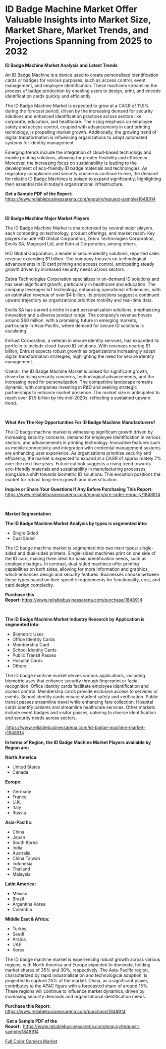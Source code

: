 <p><h1>ID Badge Machine Market Offer Valuable Insights into Market Size, Market Share, Market Trends, and Projections Spanning from 2025 to 2032</h1></p><p><strong>ID Badge Machine Market Analysis and Latest Trends</strong></p>
<p><p>An ID Badge Machine is a device used to create personalized identification cards or badges for various purposes, such as access control, event management, and employee identification. These machines streamline the process of badge production by enabling users to design, print, and encode identification cards quickly and efficiently.</p><p>The ID Badge Machine Market is expected to grow at a CAGR of 11.5% during the forecast period, driven by the increasing demand for security solutions and enhanced identification practices across sectors like corporate, education, and healthcare. The rising emphasis on employee safety and access control, coupled with advancements in card printing technology, is propelling market growth. Additionally, the growing trend of digital transformation is influencing organizations to adopt automated systems for identity management.</p><p>Emerging trends include the integration of cloud-based technology and mobile printing solutions, allowing for greater flexibility and efficiency. Moreover, the increasing focus on sustainability is leading to the development of eco-friendly ID badge materials and technologies. As regulatory compliance and security concerns continue to rise, the demand for reliable ID Badge Machines is poised to expand significantly, highlighting their essential role in today’s organizational infrastructure.</p></p>
<p><strong>Get a Sample PDF of the Report:&nbsp;</strong> <a href="https://www.reliablebusinessarena.com/enquiry/request-sample/1848914?utm_campaign=1891&utm_medium=2&utm_source=Github&utm_content=ia&utm_term=22022025&utm_id=id-badge-machine">https://www.reliablebusinessarena.com/enquiry/request-sample/1848914</a></p>
<p>&nbsp;</p>
<p><strong>ID Badge Machine Major Market Players</strong></p>
<p><p>The ID Badge Machine Market is characterized by several major players, each competing on technology, product offerings, and market reach. Key players include HID Global Corporation, Zebra Technologies Corporation, Evolis SA, Magicard Ltd, and Entrust Corporation, among others.</p><p>HID Global Corporation, a leader in secure identity solutions, reported sales revenue exceeding $1 billion. The company focuses on technological advancements in ID card printing and access control, anticipating steady growth driven by increased security needs across sectors.</p><p>Zebra Technologies Corporation specializes in on-demand ID solutions and has seen significant growth, particularly in healthcare and education. The company leverages IoT technology, enhancing operational efficiencies, with an estimated revenue of over $4 billion. Its projections suggest a continued upward trajectory as organizations prioritize mobility and real-time data.</p><p>Evolis SA has carved a niche in card personalization solutions, emphasizing innovation and a diverse product range. The company’s revenue hovers around $60 million, with a promising future in emerging markets, particularly in Asia-Pacific, where demand for secure ID solutions is escalating.</p><p>Entrust Corporation, a veteran in secure identity services, has expanded its portfolio to include cloud-based ID solutions. With revenues nearing $1 billion, Entrust expects robust growth as organizations increasingly adopt digital transformation strategies, highlighting the need for secure identity management.</p><p>Overall, the ID Badge Machine Market is poised for significant growth, driven by rising security concerns, technological advancements, and the increasing need for personalization. The competitive landscape remains dynamic, with companies investing in R&D and seeking strategic partnerships to enhance market presence. The market size is anticipated to reach over $1.5 billion by the mid-2020s, reflecting a sustained upward trend.</p></p>
<p>&nbsp;</p>
<p><strong>What Are The Key Opportunities For ID Badge Machine Manufacturers?</strong></p>
<p><p>The ID badge machine market is witnessing significant growth driven by increasing security concerns, demand for employee identification in various sectors, and advancements in printing technology. Innovative features such as mobile connectivity and integration with credential management systems are enhancing user experience. As organizations prioritize security and efficiency, the market is expected to expand at a CAGR of approximately 7% over the next five years. Future outlook suggests a rising trend towards eco-friendly materials and sustainability in manufacturing processes, alongside a shift towards biometric ID solutions. This evolution positions the market for robust long-term growth and diversification.</p></p>
<p><strong>Inquire or Share Your Questions If Any Before Purchasing This Report:</strong> <a href="https://www.reliablebusinessarena.com/enquiry/pre-order-enquiry/1848914?utm_campaign=1891&utm_medium=2&utm_source=Github&utm_content=ia&utm_term=22022025&utm_id=id-badge-machine">https://www.reliablebusinessarena.com/enquiry/pre-order-enquiry/1848914</a></p>
<p>&nbsp;</p>
<p><strong>Market Segmentation</strong></p>
<p><strong>The ID Badge Machine Market Analysis by types is segmented into:</strong></p>
<p><ul><li>Single Sided</li><li>Dual Sided</li></ul></p>
<p><p>The ID badge machine market is segmented into two main types: single-sided and dual-sided printers. Single-sided machines print on one side of the ID card, making them ideal for basic identification needs, such as employee badges. In contrast, dual-sided machines offer printing capabilities on both sides, allowing for more information and graphics, which enhances design and security features. Businesses choose between these types based on their specific requirements for functionality, cost, and card design complexity.</p></p>
<p><strong>Purchase this Report:&nbsp;</strong><a href="https://www.reliablebusinessarena.com/purchase/1848914?utm_campaign=1891&utm_medium=2&utm_source=Github&utm_content=ia&utm_term=22022025&utm_id=id-badge-machine">https://www.reliablebusinessarena.com/purchase/1848914</a></p>
<p>&nbsp;</p>
<p><strong>The ID Badge Machine Market Industry Research by Application is segmented into:</strong></p>
<p><ul><li>Biometric Uses</li><li>Office Identity Cards</li><li>Membership Card</li><li>School Identity Cards</li><li>Public Transit Passes</li><li>Hospital Cards</li><li>Others</li></ul></p>
<p><p>The ID badge machine market serves various applications, including biometric uses that enhance security through fingerprint or facial recognition. Office identity cards facilitate employee identification and access control. Membership cards provide exclusive access to services or events. School identity cards ensure student safety and verification. Public transit passes streamline travel while enhancing fare collection. Hospital cards identify patients and streamline healthcare services. Other markets include event badges and visitor passes, catering to diverse identification and security needs across sectors.</p></p>
<p><a href="https://www.reliablebusinessarena.com/id-badge-machine-market-r1848914?utm_campaign=1891&utm_medium=2&utm_source=Github&utm_content=ia&utm_term=22022025&utm_id=id-badge-machine">&nbsp;https://www.reliablebusinessarena.com/id-badge-machine-market-r1848914</a></p>
<p><strong>In terms of Region, the ID Badge Machine Market Players available by Region are:</strong></p>
<p>
    <p> <strong> North America: </strong>
        <ul>
            <li>United States</li>
            <li>Canada</li>
        </ul>
        </p> 
    <p> <strong> Europe: </strong>
        <ul>
            <li>Germany</li>
            <li>France</li>
            <li>U.K.</li>
            <li>Italy</li>
            <li>Russia</li>
        </ul>
        </p> 
    <p> <strong> Asia-Pacific: </strong>
        <ul>
            <li>China</li>
            <li>Japan</li>
            <li>South Korea</li>
            <li>India</li>
            <li>Australia</li>
            <li>China Taiwan</li>
            <li>Indonesia</li>
            <li>Thailand</li>
            <li>Malaysia</li>
        </ul>
        </p> 
    <p> <strong> Latin America: </strong>
        <ul>
            <li>Mexico</li>
            <li>Brazil</li>
            <li>Argentina Korea</li>
            <li>Colombia</li>
        </ul>
        </p> 
    <p> <strong> Middle East & Africa: </strong>
        <ul>
            <li>Turkey</li>
            <li>Saudi</li>
            <li>Arabia</li>
            <li>UAE</li>
            <li>Korea</li>
        </ul>
    </p>
    </p>
<p><p>The ID badge machine market is experiencing robust growth across various regions, with North America and Europe expected to dominate, holding market shares of 35% and 30%, respectively. The Asia-Pacific region, characterized by rapid industrialization and technological adoption, is projected to capture 25% of the market. China, as a significant player, contributes to the APAC figure with a forecasted share of around 15%. These regions will continue to influence market dynamics, driven by increasing security demands and organizational identification needs.</p></p>
<p><strong>Purchase this Report: </strong><a href="https://www.reliablebusinessarena.com/purchase/1848914?utm_campaign=1891&utm_medium=2&utm_source=Github&utm_content=ia&utm_term=22022025&utm_id=id-badge-machine">https://www.reliablebusinessarena.com/purchase/1848914</a></p>
<p>&nbsp;<strong>Get a Sample PDF of the Report:&nbsp;&nbsp;</strong><a href="https://www.reliablebusinessarena.com/enquiry/request-sample/1848914?utm_campaign=1891&utm_medium=2&utm_source=Github&utm_content=ia&utm_term=22022025&utm_id=id-badge-machine">https://www.reliablebusinessarena.com/enquiry/request-sample/1848914</a></p>
<p><strong></strong></p>
<p><p><a href="https://github.com/Krish2023na/Market-Research-Report-List-7/blob/main/full-color-camera-market.md?utm_campaign=1891&utm_medium=2&utm_source=Github&utm_content=ia&utm_term=22022025&utm_id=id-badge-machine">Full Color Camera Market</a></p></p>